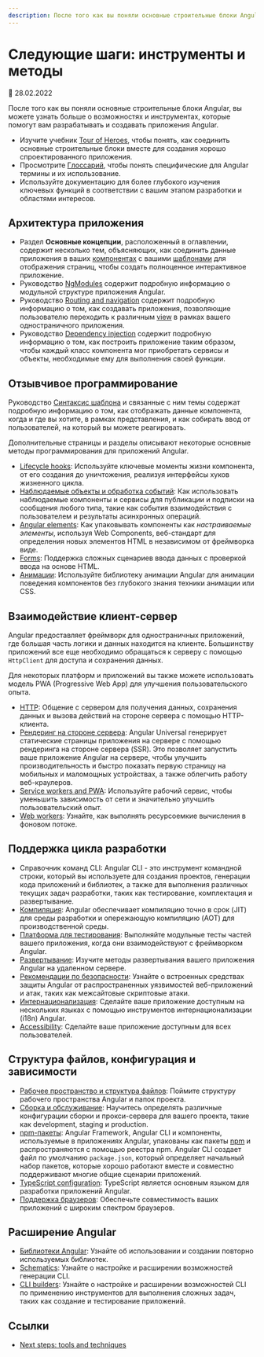 ```yaml
---
description: После того как вы поняли основные строительные блоки Angular, вы можете узнать больше о возможностях и инструментах, которые помогут вам разрабатывать и создавать приложения Angular
---
```


# Следующие шаги: инструменты и методы

:date: 28.02.2022

После того как вы поняли основные строительные блоки Angular, вы можете узнать больше о возможностях и инструментах, которые помогут вам разрабатывать и создавать приложения Angular.

-   Изучите учебник [Tour of Heroes](router-tutorial-toh.md), чтобы понять, как соединить основные строительные блоки вместе для создания хорошо спроектированного приложения.
-   Просмотрите [Глоссарий](./glossary.md), чтобы понять специфические для Angular термины и их использование.
-   Используйте документацию для более глубокого изучения ключевых функций в соответствии с вашим этапом разработки и областями интересов.

## Архитектура приложения

-   Раздел **Основные концепции**, расположенный в оглавлении, содержит несколько тем, объясняющих, как соединить данные приложения в ваших [компонентах](glossary.md#component) с вашими [шаблонами](glossary.md#template) для отображения страниц, чтобы создать полноценное интерактивное приложение.
-   Руководство [NgModules](ngmodules.md) содержит подробную информацию о модульной структуре приложения Angular.
-   Руководство [Routing and navigation](router.md) содержит подробную информацию о том, как создавать приложения, позволяющие пользователю переходить к различным [view](glossary.md#view) в рамках вашего одностраничного приложения.
-   Руководство [Dependency injection](dependency-injection.md) содержит подробную информацию о том, как построить приложение таким образом, чтобы каждый класс компонента мог приобретать сервисы и объекты, необходимые ему для выполнения своей функции.

## Отзывчивое программирование

Руководство [Синтаксис шаблона](template-syntax.md) и связанные с ним темы содержат подробную информацию о том, как отображать данные компонента, когда и где вы хотите, в рамках представления, и как собирать ввод от пользователей, на который вы можете реагировать.

Дополнительные страницы и разделы описывают некоторые основные методы программирования для приложений Angular.

-   [Lifecycle hooks](lifecycle-hooks.md): Используйте ключевые моменты жизни компонента, от его создания до уничтожения, реализуя интерфейсы хуков жизненного цикла.
-   [Наблюдаемые объекты и обработка событий](observables.md): Как использовать наблюдаемые компоненты и сервисы для публикации и подписки на сообщения любого типа, такие как события взаимодействия с пользователем и результаты асинхронных операций.
-   [Angular elements](elements.md): Как упаковывать компоненты как _настраиваемые элементы_, используя Web Components, веб-стандарт для определения новых элементов HTML в независимом от фреймворка виде.
-   [Forms](forms-overview.md): Поддержка сложных сценариев ввода данных с проверкой ввода на основе HTML.
-   [Анимации](animations.md): Используйте библиотеку анимации Angular для анимации поведения компонентов без глубокого знания техники анимации или CSS.

## Взаимодействие клиент-сервер

Angular предоставляет фреймворк для одностраничных приложений, где большая часть логики и данных находится на клиенте. Большинству приложений все еще необходимо обращаться к серверу с помощью `HttpClient` для доступа и сохранения данных.

Для некоторых платформ и приложений вы также можете использовать модель PWA (Progressive Web App) для улучшения пользовательского опыта.

-   [HTTP](understanding-communicating-with-http.md): Общение с сервером для получения данных, сохранения данных и вызова действий на стороне сервера с помощью HTTP-клиента.
-   [Рендеринг на стороне сервера](universal.md): Angular Universal генерирует статические страницы приложения на сервере с помощью рендеринга на стороне сервера (SSR). Это позволяет запустить ваше приложение Angular на сервере, чтобы улучшить производительность и быстро показать первую страницу на мобильных и маломощных устройствах, а также облегчить работу веб-краулеров.
-   [Service workers and PWA](service-worker-intro.md): Используйте рабочий сервис, чтобы уменьшить зависимость от сети и значительно улучшить пользовательский опыт.
-   [Web workers](web-worker.md): Узнайте, как выполнять ресурсоемкие вычисления в фоновом потоке.

## Поддержка цикла разработки

-   Справочник команд CLI: Angular CLI - это инструмент командной строки, который вы используете для создания проектов, генерации кода приложений и библиотек, а также для выполнения различных текущих задач разработки, таких как тестирование, комплектация и развертывание.
-   [Компиляция](aot-compiler.md): Angular обеспечивает компиляцию точно в срок (JIT) для среды разработки и опережающую компиляцию (AOT) для производственной среды.
-   [Платформа для тестирования](./testing.md): Выполняйте модульные тесты частей вашего приложения, когда они взаимодействуют с фреймворком Angular.
-   [Развертывание](./deployment.md): Изучите методы развертывания вашего приложения Angular на удаленном сервере.
-   [Рекомендации по безопасности](security.md): Узнайте о встроенных средствах защиты Angular от распространенных уязвимостей веб-приложений и атак, таких как межсайтовые скриптовые атаки.
-   [Интернационализация][aioguidei18noverview]: Сделайте ваше приложение доступным на нескольких языках с помощью инструментов интернационализации (i18n) Angular.
-   [Accessibility](accessibility.md): Сделайте ваше приложение доступным для всех пользователей.

## Структура файлов, конфигурация и зависимости

-   [Рабочее пространство и структура файлов](file-structure.md): Поймите структуру рабочего пространства Angular и папок проекта.
-   [Сборка и обслуживание](build.md): Научитесь определять различные конфигурации сборки и прокси-сервера для вашего проекта, такие как development, staging и production.
-   [npm-пакеты](npm-packages.md): Angular Framework, Angular CLI и компоненты, используемые в приложениях Angular, упакованы как пакеты [npm](https://docs.npmjs.com) и распространяются с помощью реестра npm. Angular CLI создает файл по умолчанию `package.json`, который определяет начальный набор пакетов, которые хорошо работают вместе и совместно поддерживают многие общие сценарии приложений.
-   [TypeScript configuration](typescript-configuration.md): TypeScript является основным языком для разработки приложений Angular.
-   [Поддержка браузеров](https://angular.io/guide/browser-support): Обеспечьте совместимость ваших приложений с широким спектром браузеров.

## Расширение Angular

-   [Библиотеки Angular](libraries.md): Узнайте об использовании и создании повторно используемых библиотек.
-   [Schematics](schematics.md): Узнайте о настройке и расширении возможностей генерации CLI.
-   [CLI builders](cli-builder.md): Узнайте о настройке и расширении возможностей CLI по применению инструментов для выполнения сложных задач, таких как создание и тестирование приложений.

<!-- links -->

[aioguidei18noverview]: i18n-overview.md 'Angular Internationalization | Angular'

<!-- external links -->

<!-- end links -->

## Ссылки

-   [Next steps: tools and techniques](https://angular.io/guide/architecture-next-steps)
